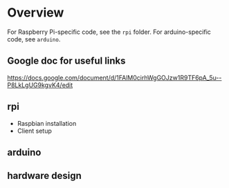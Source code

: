 # Overview
For Raspberry Pi-specific code, see the `rpi` folder. For arduino-specific code, see `arduino`.

## Google doc for useful links
https://docs.google.com/document/d/1FAlM0cirhWgGOJzw1R9TF6pA_5u--P8LkLgUG9kgvK4/edit

## rpi
- Raspbian installation
- Client setup

## arduino
## hardware design

